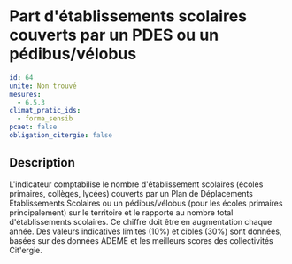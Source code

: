 # Part d'établissements scolaires couverts par un PDES ou un pédibus/vélobus
```yaml
id: 64
unite: Non trouvé
mesures:
  - 6.5.3
climat_pratic_ids:
  - forma_sensib
pcaet: false
obligation_citergie: false
```
## Description
L'indicateur comptabilise le nombre d'établissement scolaires (écoles primaires, collèges, lycées) couverts par un Plan de Déplacements Etablissements Scolaires ou un pédibus/vélobus (pour les écoles primaires principalement) sur le territoire et le rapporte au nombre total d'établissements scolaires. Ce chiffre doit être en augmentation chaque année. Des valeurs indicatives limites (10%) et cibles (30%) sont données, basées sur des données ADEME et les meilleurs scores des collectivités Cit'ergie.


